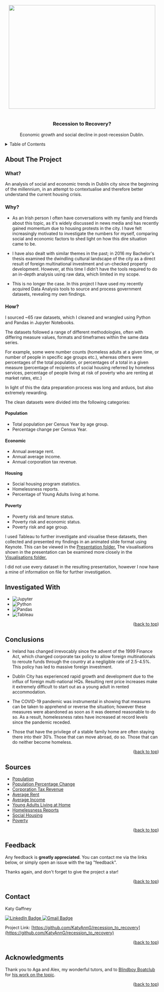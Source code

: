 
<!-- PROJECT LOGO -->

<div id="header" align="center">
  <img src="https://www.thetimes.co.uk/imageserver/image/%2Fmethode%2Fsundaytimes%2Fprod%2Fweb%2Fbin%2F585c7df6-09d8-11e9-b1bd-14088db4a37a.jpg?crop=2667%2C1500%2C0%2C0&resize=1200" width="480" height="339" />
  <h1>
<h3 align="center">Recession to Recovery?</h3>

  <p align="center">
    Economic growth and social decline in post-recession Dublin.
  </p>
</div>



<!-- TABLE OF CONTENTS -->
<details>
  <summary>Table of Contents</summary>
  <ol>
    <li>
      <a href="#about-the-project">About The Project</a>
      <ul>
        <li><a href="#what">What?</a></li>
         <li><a href="#why">Why?</a></li>
        <li><a href="#how">How?</a></li>
      </ul>
    </li>
    <li><a href="#conclusions">Conclusions</a></li>
    <li><a href="#sources">Sources</a></li>
    <li><a href="#feedback">Feedback</a></li>
    <li><a href="#contact">Contact</a></li>
    <li><a href="#acknowledgments">Acknowledgments</a></li>
  </ol>
</details>



<!-- ABOUT THE PROJECT -->
## About The Project

<!-- WHAT -->
### What?
An analysis of social and economic trends in Dublin city since the beginning of the millennium, in an attempt to contextualise and therefore better understand the current housing crisis.

<!-- WHY -->
### Why?
* As an Irish person I often have conversations with my family and friends about this topic, as it's widely discussed in news media and has recently gained momentum due to housing protests in the city. I have felt increasingly motivated to investigate the numbers for myself, comparing social and economic factors to shed light on how this dire situation came to be.
  
* I have also dealt with similar themes in the past; in 2016 my Bachelor's thesis examined the dwindling cultural landscape of the city as a direct result of foreign multinational investment and un-checked property development. However, at this time I didn't have the tools required to do an in-depth analysis using raw data, which limited in my scope.
  
* This is no longer the case. In this project I have used my recently acquired Data Analysis tools to source and process government datasets, revealing my own findings. 

<!-- HOW -->
### How?

I sourced ~65 raw datasets, which I cleaned and wrangled using Python and Pandas in Jupyter Notebooks. 

The datasets followed a range of different methodologies, often with differing measure values, formats and timeframes within the same data series. 

For example, some were number counts (homeless adults at a given time, or number of people in specific age groups etc.), whereas others were percentages of the total population, or percentages of a total in a given measure (percentage of recipients of social housing referred by homeless services, percentage of people living at risk of poverty who are renting at market rates, etc.)

In light of this the data preparation process was long and arduos, but also extremely rewarding. 

The clean datasets were divided into the following categories:
#### Population
- Total population per Census Year by age group. 
- Percentage change per Census Year.
#### Economic
- Annual average rent.
- Annual average income.
- Annual corporation tax revenue.
#### Housing
- Social housing program statistics.
- Homelessness reports.
- Percentage of Young Adults living at home.
#### Poverty
- Poverty risk and tenure status.
- Poverty risk and economic status.
- Poverty risk and age group.

  
I used Tableau to further investigate and visualise these datasets, then collected and presented my findings in an animated slide format using Keynote. 
This can be viewed in the [Presentation folder.](https://github.com/KatyAnnG/recession_to_recovery/tree/main/Presentation)
The visualisations shown in the presentation can be examined more closely in the [Visualisations folder.](https://github.com/KatyAnnG/recession_to_recovery/tree/main/Visualisations)

I did not use every dataset in the resulting presentation, however I now have a mine of information on file for further investigation.

<!-- INVESTIGATED WITH -->
## Investigated With

* ![Jupyter](https://img.shields.io/badge/Jupyter-F37626.svg?&style=for-the-badge&logo=Jupyter&logoColor=white)
* ![Python](https://img.shields.io/badge/Python-FFD43B?style=for-the-badge&logo=python&logoColor=blue)
* ![Pandas](https://img.shields.io/badge/Pandas-2C2D72?style=for-the-badge&logo=pandas&logoColor=white)
* ![Tableau](https://img.shields.io/badge/Tableau-E97627?style=for-the-badge&logo=Tableau&logoColor=white)

<p align="right">(<a href="#readme-top">back to top</a>)</p>


<!-- CONCLUSIONS -->
## Conclusions

* Ireland has changed irrevocably since the advent of the 1999 Finance Act, which changed corporate tax policy to allow foreign multinationals to reroute funds through the country at a negligible rate of 2.5-4.5%. This policy has led to massive foreign investment.

* Dublin City has experienced rapid growth and development due to the influx of foreign multi-national HQs. Resulting rent price increases make it extremely difficult to start out as a young adult in rented accommodation.
  
* The COVID-19 pandemic was instrumental in showing that measures can be taken to apprehend or reverse the situation; however these measures were abandoned as soon as it was deemed reasonable to do so. As a result, homelessness rates have increased at record levels since the pandemic receded.
  
* Those that have the privilege of a stable family home are often staying there into their 30’s. 
Those that can move abroad, do so.
Those that can do neither become homeless.

<p align="right">(<a href="#readme-top">back to top</a>)</p>

<!-- SOURCES -->
## Sources

* [Population](https://data.cso.ie/table/FY001)
* [Population Percentage Change](https://data.cso.ie/table/FY003B)
* [Corporation Tax Revenue](https://data.cso.ie/table/ITXS01)
* [Average Rent](https://data.cso.ie/table/RIA02)
* [Average Income](https://stats.oecd.org/viewhtml.aspx?datasetcode=AV_AN_WAGE&lang=en#)
* [Young Adults Living at Home](https://ec.europa.eu/eurostat/databrowser/view/ILC_LVPS08$DV_1041/default/table?lang=en&category=yth.yth_demo)
* [Homelessness Reports](https://data.gov.ie/organization/department-of-housing-planning-community-and-local-government?tags=homelessness&_tags_limit=0)
* [Social Housing](https://data.cso.ie/product/hhwl)
* [Poverty](https://data.cso.ie/table/SIA32)

<p align="right">(<a href="#readme-top">back to top</a>)</p>

<!-- Feedback -->
## Feedback

Any feedback is **greatly appreciated**. You can contact me via the links below, or simply open an issue with the tag "feedback".

Thanks again, and don't forget to give the project a star!

<p align="right">(<a href="#readme-top">back to top</a>)</p>


<!-- CONTACT -->
## Contact

Katy Gaffney 
<div id="badges">
  <a href="https://www.linkedin.com/in/katyanngaffney/">
    <img src="https://img.shields.io/badge/LinkedIn-blue?style=for-the-badge&logo=linkedin&logoColor=white" alt="LinkedIn Badge"/>
  </a>
  <a href="mailto:katyanngaffney@gmail.com">
    <img src="https://img.shields.io/badge/Gmail-D14836?style=for-the-badge&logo=gmail&logoColor=white" alt="Gmail Badge"/>
  </a>
</div>

Project Link: [https://github.com/KatyAnnG/recession_to_recovery](https://github.com/KatyAnnG/recession_to_recovery)

<p align="right">(<a href="#readme-top">back to top</a>)</p>



<!-- ACKNOWLEDGMENTS -->
## Acknowledgments

Thank you to Aga and Alex, my wonderful tutors, and to [Blindboy Boatclub](https://www.theblindboypodcast.ie/) for [his work on the topic](https://play.acast.com/s/blindboy/howtosolvethehousingcrisis). 

<p align="right">(<a href="#readme-top">back to top</a>)</p>
